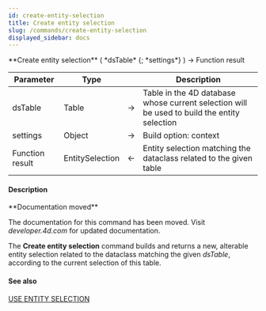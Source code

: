 ```yaml
---
id: create-entity-selection
title: Create entity selection
slug: /commands/create-entity-selection
displayed_sidebar: docs
---
```


<!--REF #_command_.Create entity selection.Syntax-->**Create entity selection** ( *dsTable* {; *settings*} ) -> Function result<!-- END REF-->
<!--REF #_command_.Create entity selection.Params-->
| Parameter | Type |  | Description |
| --- | --- | --- | --- |
| dsTable | Table | &srarr; | Table in the 4D database whose current selection will be used to build the entity selection |
| settings | Object | &srarr; | Build option: context |
| Function result | EntitySelection | &larr; | Entity selection matching the dataclass related to the given table |

<!-- END REF-->

#### Description 

<!--REF #_command_.Create entity selection.Summary-->**Documentation moved**

The documentation for this command has been moved.<!-- END REF--> Visit *developer.4d.com* for updated documentation.

The **Create entity selection** command builds and returns a new, alterable entity selection related to the dataclass matching the given *dsTable*, according to the current selection of this table.

#### See also 

[USE ENTITY SELECTION](use-entity-selection.md)  